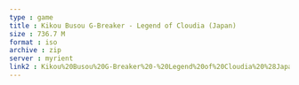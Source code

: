 ```yaml
---
type : game
title : Kikou Busou G-Breaker - Legend of Cloudia (Japan)
size : 736.7 M
format : iso
archive : zip
server : myrient
link2 : Kikou%20Busou%20G-Breaker%20-%20Legend%20of%20Cloudia%20%28Japan%29
---
```

